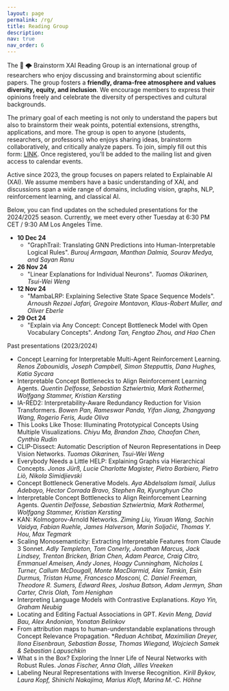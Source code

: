 ```yaml
---
layout: page
permalink: /rg/
title: Reading Group
description:
nav: true
nav_order: 6
---
```


The :brain: :cloud_with_lightning: Brainstorm XAI Reading Group is an international group of researchers who enjoy discussing and brainstorming about scientific papers. The group fosters a **friendly, drama-free atmosphere and values diversity, equity, and inclusion**. We encourage members to express their opinions freely and celebrate the diversity of perspectives and cultural backgrounds.

The primary goal of each meeting is not only to understand the papers but also to brainstorm their weak points, potential extensions, strengths, applications, and more. The group is open to anyone (students, researchers, or professors) who enjoys sharing ideas, brainstorm collaboratively, and critically analyze papers. To join, simply fill out this form: <a href="https://forms.gle/UJKV2nhZkwKzJsfU9">LINK</a>. Once registered, you’ll be added to the mailing list and given access to calendar events.

Active since 2023, the group focuses on papers related to Explainable AI (XAI). We assume members have a basic understanding of XAI, and discussions span a wide range of domains, including vision, graphs, NLP, reinforcement learning, and classical AI.

Below, you can find updates on the scheduled presentations for the 2024/2025 season. Currently, we meet every other Tuesday at 6:30 PM CET / 9:30 AM Los Angeles Time.

- **10 Dec 24**
  - "GraphTrail: Translating GNN Predictions into Human-Interpretable Logical Rules". *Burouj Armgaan, Manthan Dalmia, Sourav Medya, and Sayan Ranu*
- **26 Nov 24**
  - "Linear Explanations for Individual Neurons". *Tuomas Oikarinen, Tsui-Wei Weng*
- **12 Nov 24**
  - "MambaLRP: Explaining Selective State Space Sequence Models". *Arnoush Rezaei Jafari, Gregoire Montavon, Klaus-Robert Muller, and Oliver Eberle*
- **29 Oct 24**
  - "Explain via Any Concept: Concept Bottleneck Model with Open Vocabulary Concepts". *Andong Tan, Fengtao Zhou, and Hao Chen*

Past presentations (2023/2024)
- Concept Learning for Interpretable Multi-Agent Reinforcement Learning. *Renos Zabounidis, Joseph Campbell, Simon Stepputtis, Dana Hughes, Katia Sycara*
- Interpretable Concept Bottlenecks to Align Reinforcement Learning Agents. *Quentin Delfosse, Sebastian Sztwiertnia, Mark Rothermel, Wolfgang Stammer, Kristian Kersting*
- IA-RED2: Interpretability-Aware Redundancy Reduction for Vision Transformers. *Bowen Pan, Rameswar Panda, Yifan Jiang, Zhangyang Wang, Rogerio Feris, Aude Oliva*
- This Looks Like Those: Illuminating Prototypical Concepts Using Multiple Visualizations. *Chiyu Ma, Brandon Zhao, Chaofan Chen, Cynthia Rudin*
- CLIP-Dissect: Automatic Description of Neuron Representations in Deep Vision Networks. *Tuomas Oikarinen, Tsui-Wei Weng*
- Everybody Needs a Little HELP: Explaining Graphs via Hierarchical Concepts. *Jonas Jürß, Lucie Charlotte Magister, Pietro Barbiero, Pietro Liò, Nikola Simidjievski*
- Concept Bottleneck Generative Models. *Aya Abdelsalam Ismail, Julius Adebayo, Hector Corrada Bravo, Stephen Ra, Kyunghyun Cho*
- Interpretable Concept Bottlenecks to Align Reinforcement Learning Agents. *Quentin Delfosse, Sebastian Sztwiertnia, Mark Rothermel, Wolfgang Stammer, Kristian Kersting*
- KAN: Kolmogorov-Arnold Networks. *Ziming Liu, Yixuan Wang, Sachin Vaidya, Fabian Ruehle, James Halverson, Marin Soljačić, Thomas Y. Hou, Max Tegmark*
- Scaling Monosemanticity: Extracting Interpretable Features from Claude 3 Sonnet. *Adly Templeton, Tom Conerly, Jonathan Marcus, Jack Lindsey, Trenton Bricken, Brian Chen, Adam Pearce, Craig Citro, Emmanuel Ameisen, Andy Jones, Hoagy Cunningham, Nicholas L Turner, Callum McDougall, Monte MacDiarmid, Alex Tamkin, Esin Durmus, Tristan Hume, Francesco Mosconi, C. Daniel Freeman, Theodore R. Sumers, Edward Rees, Joshua Batson, Adam Jermyn, Shan Carter, Chris Olah, Tom Henighan*
- Interpreting Language Models with Contrastive Explanations. *Kayo Yin, Graham Neubig*
- Locating and Editing Factual Associations in GPT. *Kevin Meng, David Bau, Alex Andonian, Yonatan Belinkov*
- From attribution maps to human-understandable explanations through Concept Relevance Propagation. **Reduan Achtibat, Maximilian Dreyer, Ilona Eisenbraun, Sebastian Bosse, Thomas Wiegand, Wojciech Samek & Sebastian Lapuschkin*
- What s in the Box? Exploring the Inner Life of Neural Networks with Robust Rules. *Jonas Fischer, Anna Olah, Jilles Vreeken*
- Labeling Neural Representations with Inverse Recognition. *Kirill Bykov, Laura Kopf, Shinichi Nakajima, Marius Kloft, Marina M.-C. Höhne*